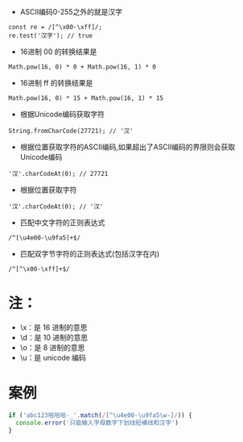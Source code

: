 * ASCII编码0-255之外的就是汉字
```
const re = /[^\x00-\xff]/;
re.test('汉字'); // true
```
* 16进制 00 的转换结果是
```
Math.pow(16, 0) * 0 + Math.pow(16, 1) * 0
```
* 16进制 ff 的转换结果是
```
Math.pow(16, 0) * 15 + Math.pow(16, 1) * 15
```

* 根据Unicode编码获取字符
```
String.fromCharCode(27721); // '汉'
```

* 根据位置获取字符的ASCII编码,如果超出了ASCII编码的界限则会获取Unicode编码
```
'汉'.charCodeAt(0); // 27721
```

* 根据位置获取字符
```
'汉'.charCodeAt(0); // '汉'
```

* 匹配中文字符的正则表达式
```
/^[\u4e00-\u9fa5]+$/
```

* 匹配双字节字符的正则表达式(包括汉字在内)
```
/^[^\x00-\xff]+$/
```

# 注：
* \x：是 16 进制的意思
* \d：是 10 进制的意思
* \o：是 8 进制的意思
* \u：是 unicode 编码

# 案例
```javascript
if ('abc123哈哈哈-_'.match(/[^\u4e00-\u9fa5\w-]/)) {
  console.error('只能输入字母数字下划线短横线和汉字')
}
```
